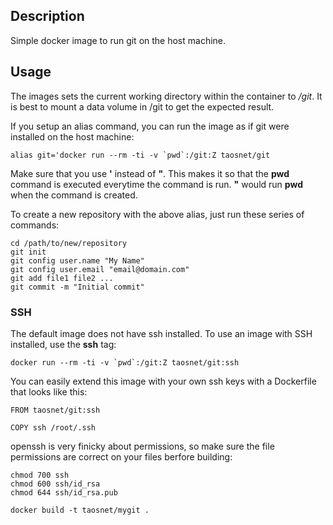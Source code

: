 ## Description

Simple docker image to run git on the host machine.

## Usage

The images sets the current working directory within the container to */git*. It is best to mount a data volume in /git to get the expected result.

If you setup an alias command, you can run the image as if git were installed on the host machine:
```
alias git='docker run --rm -ti -v `pwd`:/git:Z taosnet/git
```
Make sure that you use **'** instead of **"**. This makes it so that the **pwd** command is executed everytime the command is run. **"** would run **pwd** when the command is created.

To create a new repository with the above alias, just run these series of commands:
```
cd /path/to/new/repository
git init
git config user.name "My Name"
git config user.email "email@domain.com"
git add file1 file2 ...
git commit -m "Initial commit"
```

### SSH

The default image does not have ssh installed. To use an image with SSH installed, use the **ssh** tag:
```
docker run --rm -ti -v `pwd`:/git:Z taosnet/git:ssh
```
You can easily extend this image with your own ssh keys with a Dockerfile that looks like this:
```
FROM taosnet/git:ssh

COPY ssh /root/.ssh
```
openssh is very finicky about permissions, so make sure the file permissions are correct on your files berfore building:
```
chmod 700 ssh
chmod 600 ssh/id_rsa
chmod 644 ssh/id_rsa.pub

docker build -t taosnet/mygit .
```
